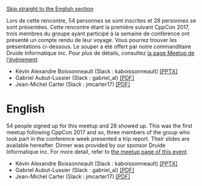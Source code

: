 [Skip straight to the English section](#english)

Lors de cette rencontre, 54 personnes se sont inscrites et 28 personnes se sont présentées. Cette rencontre étant la première suivant CppCon 2017, trois membres du groupe ayant participé à la semaine de conférence ont présenté un compte rendu de leur voyage. Vous pourrez trouver les présentations ci-dessous. Le souper a été offert par notre commanditaire Druide Informatique inc. Pour plus de détails, consultez [la page Meetup de l'événement](https://www.meetup.com/CppMtl/events/242556467/).

* Kévin Alexandre Boissonneault (Slack : kaboissonneault) [[PPTX]](https://github.com/CppMtl/Meetups/blob/master/2017-10-17%20Return%20on%20CppCon%202017/K%C3%A9vin%20Alexandre%20Boissonneault.pptx)
* Gabriel Aubut-Lussier (Slack : gabriel_al) [[PDF]](https://github.com/CppMtl/Meetups/blob/master/2017-10-17%20Return%20on%20CppCon%202017/Gabriel%20Aubut-Lussier.key.pdf)
* Jean-Michel Carter (Slack : jmcarter17) [[PDF]](https://github.com/CppMtl/Meetups/blob/master/2017-10-17%20Return%20on%20CppCon%202017/Jean-Michel%20Carter.pdf)

# English
54 people signed up for this meetup and 28 showed up. This was the first meetup following CppCon 2017 and so, three members of the group who took part in the conference week presented a trip report. Their slides are available hereafter. Dinner was provided by our sponsor Druide Informatique inc. For more detail, refer to [the meetup page of this event](https://www.meetup.com/CppMtl/events/242556467/).

* Kévin Alexandre Boissonneault (Slack : kaboissonneault) [[PPTX]](https://github.com/CppMtl/Meetups/blob/master/2017-10-17%20Return%20on%20CppCon%202017/K%C3%A9vin%20Alexandre%20Boissonneault.pptx)
* Gabriel Aubut-Lussier (Slack : gabriel_al) [[PDF]](https://github.com/CppMtl/Meetups/blob/master/2017-10-17%20Return%20on%20CppCon%202017/Gabriel%20Aubut-Lussier.key.pdf)
* Jean-Michel Carter (Slack : jmcarter17) [[PDF]](https://github.com/CppMtl/Meetups/blob/master/2017-10-17%20Return%20on%20CppCon%202017/Jean-Michel%20Carter.pdf)